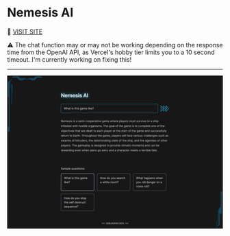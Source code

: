 # Nemesis AI

🔗 [VISIT SITE](https://board-game-chatbot-next-7snwbzrxw-laurakcleve.vercel.app/)


⚠️ The chat function may or may not be working depending on the response time from the OpenAI API, as Vercel's hobby tier limits you to a 10 second timeout. I'm currently working on fixing this!

---

![Screenshot](screenshot.png)